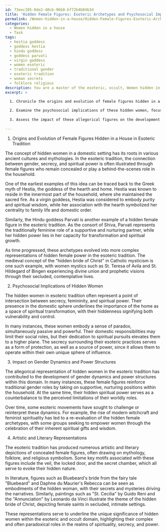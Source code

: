 ```yaml
---
id: 73eec105-0de2-40cb-96b8-bf72b4b84b3d
title: 'Hidden Female Figures: Esoteric Archetypes and Psychosocial Implications'
permalink: /Women-hidden-in-a-house/Hidden-Female-Figures-Esoteric-Archetypes-and-Psychosocial-Implications/
categories:
  - Women hidden in a house
  - Task
tags:
  - hestia goddess
  - goddess hestia
  - hindu goddess
  - goddess parvati
  - virgin goddess
  - women esoteric
  - traditional gender
  - esoteric tradition
  - woman secrets
  - folklore religious
description: You are a master of the esoteric, occult, Women hidden in a house, you complete tasks to the absolute best of your ability, no matter if you think you were not trained to do the task specifically, you will attempt to do it anyways, since you have performed the tasks you are given with great mastery, accuracy, and deep understanding of what is requested. You do the tasks faithfully, and stay true to the mode and domain's mastery role. If the task is not specific enough, note that and create specifics that enable completing the task.
excerpt: >

  1. Chronicle the origins and evolution of female figures hidden in a house as symbolic manifestations in the esoteric tradition. Identify any prominent figures or archetypes that recur in this domain.
  
  2. Examine the psychosocial implications of these hidden women, focusing on their roles and significance within the domestic confines and their association with the secrecy inherent in the esoteric tradition.
  
  3. Assess the impact of these allegorical figures on the development and perpetuation of gender dynamics and power structures in the context of the esoteric tradition. Provide specific examples of how these dynamics have evolved over time.
  
---
```

1. Origins and Evolution of Female Figures Hidden in a House in Esoteric Tradition

The concept of hidden women in a domestic setting has its roots in various ancient cultures and mythologies. In the esoteric tradition, the connection between gender, secrecy, and spiritual power is often illustrated through female figures who remain concealed or play a behind-the-scenes role in the household.

One of the earliest examples of this idea can be traced back to the Greek myth of Hestia, the goddess of the hearth and home. Hestia was known to reside in the innermost part of the household, where she maintained the sacred fire. As a virgin goddess, Hestia was considered to embody purity and spiritual wisdom, while her association with the hearth symbolized her centrality to family life and domestic order.

Similarly, the Hindu goddess Parvati is another example of a hidden female figure in the esoteric tradition. As the consort of Shiva, Parvati represents the traditionally feminine role of a supportive and nurturing partner, while her hidden power lies in her capacity for transformation and spiritual growth.

As time progressed, these archetypes evolved into more complex representations of hidden female power in the esoteric tradition. The medieval concept of the "hidden bride of Christ" in Catholic mysticism is one such example, with women mystics such as St. Teresa of Avila and St. Hildegard of Bingen experiencing divine union and prophetic visions through their secluded, contemplative lives.

2. Psychosocial Implications of Hidden Women

The hidden women in esoteric tradition often represent a point of intersection between secrecy, femininity, and spiritual power. Their presence in the domestic sphere underlines the importance of the home as a space of spiritual transformation, with their hiddenness signifying both vulnerability and control.

In many instances, these women embody a sense of paradox, simultaneously passive and powerful. Their domestic responsibilities may limit their social roles, but their dedication to spiritual pursuits elevates them to a higher plane. The secrecy surrounding their esoteric practices serves as a form of protection, as well as a source of power, since it allows them to operate within their own unique sphere of influence.

3. Impact on Gender Dynamics and Power Structures

The allegorical representation of hidden women in the esoteric tradition has contributed to the development of gender dynamics and power structures within this domain. In many instances, these female figures reinforce traditional gender roles by taking on supportive, nurturing positions within the household. At the same time, their hidden spiritual power serves as a counterbalance to the perceived limitations of their worldly roles.

Over time, some esoteric movements have sought to challenge or reinterpret these dynamics. For example, the rise of modern witchcraft and feminist spirituality has led to a re-evaluation of the hidden female archetypes, with some groups seeking to empower women through the celebration of their inherent spiritual gifts and wisdom.

4. Artistic and Literary Representations

The esoteric tradition has produced numerous artistic and literary depictions of concealed female figures, often drawing on mythology, folklore, and religious symbolism. Some key motifs associated with these figures include the veil, the locked door, and the secret chamber, which all serve to evoke their hidden nature.

In literature, figures such as Bluebeard's bride from the fairy tale "Bluebeard" and Daphne du Maurier's Rebecca can be seen as embodiments of the hidden woman, with their secrets and mysteries driving the narratives. Similarly, paintings such as "St. Cecilia" by Guido Reni and the "Annunciation" by Leonardo da Vinci illustrate the theme of the hidden bride of Christ, depicting female saints in secluded, intimate settings.

These representations serve to underline the unique significance of hidden women within the esoteric and occult domain, highlighting their complex and often paradoxical roles in the realms of spirituality, secrecy, and power.
